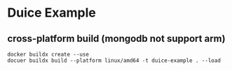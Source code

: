 # Duice Example


## cross-platform build (mongodb not support arm)
```shell
docker buildx create --use
docuer buildx build --platform linux/amd64 -t duice-example . --load
```